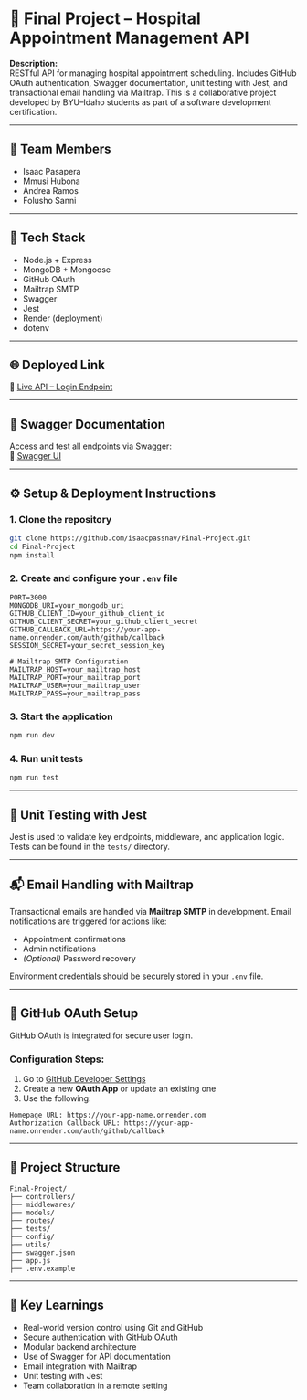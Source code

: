 # 🏥 Final Project – Hospital Appointment Management API

**Description:**  
RESTful API for managing hospital appointment scheduling. Includes GitHub OAuth authentication, Swagger documentation, unit testing with Jest, and transactional email handling via Mailtrap. This is a collaborative project developed by BYU–Idaho students as part of a software development certification.

---

## 👥 Team Members

- Isaac Pasapera  
- Mmusi Hubona  
- Andrea Ramos  
- Folusho Sanni  

---

## 🚀 Tech Stack

- Node.js + Express  
- MongoDB + Mongoose  
- GitHub OAuth  
- Mailtrap SMTP  
- Swagger  
- Jest  
- Render (deployment)  
- dotenv  

---

## 🌐 Deployed Link

🔗 [Live API – Login Endpoint](https://final-project-zx8v.onrender.com/auth/login)

---

## 📄 Swagger Documentation

Access and test all endpoints via Swagger:  
🔗 [Swagger UI](https://final-project-zx8v.onrender.com/api-docs)

---

## ⚙️ Setup & Deployment Instructions

### 1. Clone the repository

```bash
git clone https://github.com/isaacpassnav/Final-Project.git
cd Final-Project
npm install
```

### 2. Create and configure your `.env` file

```env
PORT=3000
MONGODB_URI=your_mongodb_uri
GITHUB_CLIENT_ID=your_github_client_id
GITHUB_CLIENT_SECRET=your_github_client_secret
GITHUB_CALLBACK_URL=https://your-app-name.onrender.com/auth/github/callback
SESSION_SECRET=your_secret_session_key

# Mailtrap SMTP Configuration
MAILTRAP_HOST=your_mailtrap_host
MAILTRAP_PORT=your_mailtrap_port
MAILTRAP_USER=your_mailtrap_user
MAILTRAP_PASS=your_mailtrap_pass
```

### 3. Start the application

```bash
npm run dev
```

### 4. Run unit tests

```bash
npm run test
```

---

## 🧪 Unit Testing with Jest

Jest is used to validate key endpoints, middleware, and application logic. Tests can be found in the `tests/` directory.

---

## 📬 Email Handling with Mailtrap

Transactional emails are handled via **Mailtrap SMTP** in development. Email notifications are triggered for actions like:

- Appointment confirmations  
- Admin notifications  
- *(Optional)* Password recovery  

Environment credentials should be securely stored in your `.env` file.

---

## 🔐 GitHub OAuth Setup

GitHub OAuth is integrated for secure user login.

### Configuration Steps:

1. Go to [GitHub Developer Settings](https://github.com/settings/developers)
2. Create a new **OAuth App** or update an existing one
3. Use the following:

```
Homepage URL: https://your-app-name.onrender.com
Authorization Callback URL: https://your-app-name.onrender.com/auth/github/callback
```

---

## 📁 Project Structure

```
Final-Project/
├── controllers/
├── middlewares/
├── models/
├── routes/
├── tests/
├── config/
├── utils/
├── swagger.json
├── app.js
├── .env.example
```

---

## 🧠 Key Learnings

- Real-world version control using Git and GitHub  
- Secure authentication with GitHub OAuth  
- Modular backend architecture  
- Use of Swagger for API documentation  
- Email integration with Mailtrap  
- Unit testing with Jest  
- Team collaboration in a remote setting
